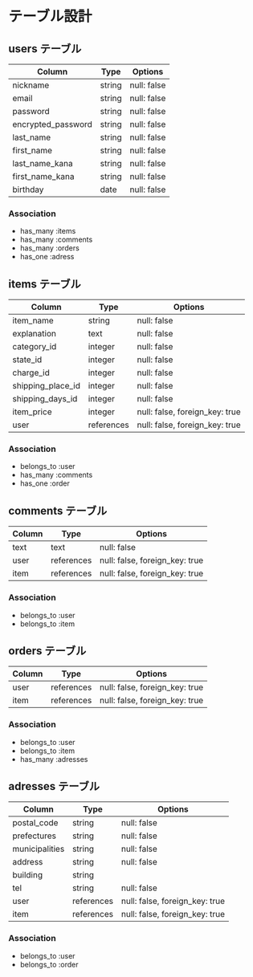 # テーブル設計

## users テーブル

| Column            | Type   | Options     |
| ----------------- | ------ | ----------- |
| nickname          | string | null: false |
| email             | string | null: false |
| password          | string | null: false |
|encrypted_password | string | null: false |
| last_name         | string | null: false |
| first_name        | string | null: false |
| last_name_kana    | string | null: false |
| first_name_kana   | string | null: false |
| birthday          | date   | null: false |

### Association

- has_many :items
- has_many :comments
- has_many :orders
- has_one  :adress

## items テーブル

| Column             | Type       | Options                        |
| ------------------ | ---------- | ------------------------------ |
| item_name          | string     | null: false                    |
| explanation        | text       | null: false                    |
| category_id        | integer    | null: false                    |
| state_id           | integer    | null: false                    |
| charge_id          | integer    | null: false                    |
| shipping_place_id  | integer    | null: false                    |
| shipping_days_id   | integer    | null: false                    |
| item_price         | integer    | null: false, foreign_key: true |
| user               | references | null: false, foreign_key: true |

### Association

- belongs_to :user
- has_many :comments
- has_one  :order

## comments テーブル

| Column    | Type       | Options                        |
| ----------| ---------- | ------------------------------ |
| text      | text       | null: false                    |
| user      | references | null: false, foreign_key: true |
| item      | references | null: false, foreign_key: true |

### Association

- belongs_to :user
- belongs_to :item

## orders テーブル

| Column          | Type       | Options                        |
| ----------------| ---------- | ------------------------------ |
| user            | references | null: false, foreign_key: true |
| item            | references | null: false, foreign_key: true |

### Association

- belongs_to :user
- belongs_to :item
- has_many   :adresses

## adresses テーブル

| Column          | Type       | Options                        |
| ----------------| ---------- | ------------------------------ |
| postal_code     | string     | null: false                    |
| prefectures     | string     | null: false                    |
| municipalities  | string     | null: false                    |
| address         | string     | null: false                    |
| building        | string     |                                |
| tel             | string     | null: false                    |
| user            | references | null: false, foreign_key: true |
| item            | references | null: false, foreign_key: true |

### Association

- belongs_to :user
- belongs_to :order